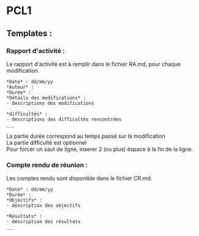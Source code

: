 # PCL1

## Templates :

### Rapport d'activité :

Le rapport d'activité est à remplir dans le fichier RA.md, pour chaque modification.

```
*Date* : dd/mm/yy  
*Auteur* :    
*Durée* :  
*Détails des modifications* :
- descriptions des modifications

*difficultés* :
- descriptions des difficultés rencontrées 
___
```

La partie durée correspond au temps passé sur la modification  
La partie difficulté est optionnel  
Pour forcer un saut de ligne, inserer 2 (ou plus) éspace à la fin de la ligne.

### Compte rendu de réunion :

Les comptes rendu sont disponible dans le fichier CR.md.

```
*Date* : dd/mm/yy
*Durée* : 
*Objectifs* :
- description des objectifs

*Résultats* :
- description des résultats
___
```